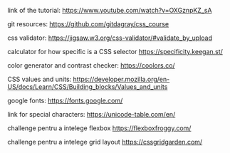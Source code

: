 link of the tutorial:
https://www.youtube.com/watch?v=OXGznpKZ_sA

git resources:
https://github.com/gitdagray/css_course

css validator:
https://jigsaw.w3.org/css-validator/#validate_by_upload

calculator for how specific is a CSS selector
https://specificity.keegan.st/

color generator and contrast checker:
https://coolors.co/

CSS values and units:
https://developer.mozilla.org/en-US/docs/Learn/CSS/Building_blocks/Values_and_units

google fonts:
https://fonts.google.com/

link for special characters:
https://unicode-table.com/en/

challenge pentru a intelege flexbox
https://flexboxfroggy.com/

challenge pentru a intelege grid layout
https://cssgridgarden.com/